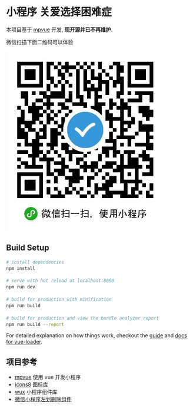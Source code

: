 # 小程序 关爱选择困难症
本项目基于 [mpvue](https://github.com/Meituan-Dianping/mpvue) 开发, **现开源并已不再维护**.


微信扫描下面二维码可以体验

![miniapp](./miniapp.jpg)


## Build Setup

``` bash
# install dependencies
npm install

# serve with hot reload at localhost:8080
npm run dev

# build for production with minification
npm run build

# build for production and view the bundle analyzer report
npm run build --report
```

For detailed explanation on how things work, checkout the [guide](http://vuejs-templates.github.io/webpack/) and [docs for vue-loader](http://vuejs.github.io/vue-loader).

## 项目参考
- [mpvue](https://github.com/Meituan-Dianping/mpvue) 使用 vue 开发小程序
- [icons8](https://icons8.com/) 图标库
- [wux](https://github.com/wux-weapp/wux-weapp) 小程序组件库
- [微信小程序左划删除组件](https://github.com/bigmeow/minapp-slider-left)

